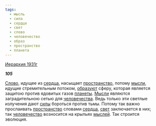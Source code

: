 ```yaml
---
tags:
  - мысль
  - сила
  - сердце
  - свет
  - слово
  - человечество
  - образ
  - пространство
  - планета
---
```

[Иерархия 1931г](https://127.0.0.1:4002/agni/1931)

___105___

[Слово](../../../tags/#слово), идущее из [сердца](../../../tags/#сердце), насыщает [пространство](../../../tags/#пространство), потому [мысли](../../../tags/#мысль), идущие стремительным потоком, [образуют](../../../tags/#образ) сферу, которая является защитою против ядовитых газов [планеты](../../../tags/#планета). [Мысли](../../../tags/#мысль) являются заградительною сетью для [человечества](../../../tags/#[человечество](../../../tags/#человечество)). Ведь только эти светлые излучения дают [силы](../../../tags/#сила) бороться против тьмы. Потому так важно прослаивать [пространство](../../../tags/#пространство) словами [сердца](../../../tags/#сердце), [свет](../../../tags/#свет) заключается в них; так [человечество](../../../tags/#человечество) возносится на крыльях [мыслей](../../../tags/#мысль). Так строится эволюция.   

